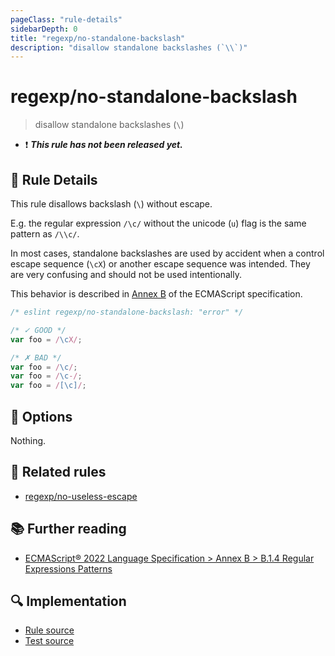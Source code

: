 ```yaml
---
pageClass: "rule-details"
sidebarDepth: 0
title: "regexp/no-standalone-backslash"
description: "disallow standalone backslashes (`\\`)"
---
```

# regexp/no-standalone-backslash

> disallow standalone backslashes (`\`)

- :exclamation: <badge text="This rule has not been released yet." vertical="middle" type="error"> ***This rule has not been released yet.*** </badge>

## :book: Rule Details

This rule disallows backslash (`\`) without escape.

E.g. the regular expression `/\c/` without the unicode (`u`) flag is the same pattern as `/\\c/`.

In most cases, standalone backslashes are used by accident when a control escape sequence (`\cX`) or another escape sequence was intended. They are very confusing and should not be used intentionally.

This behavior is described in [Annex B] of the ECMAScript specification.

[Annex B]: https://tc39.es/ecma262/#sec-regular-expressions-patterns

<eslint-code-block>

```js
/* eslint regexp/no-standalone-backslash: "error" */

/* ✓ GOOD */
var foo = /\cX/;

/* ✗ BAD */
var foo = /\c/;
var foo = /\c-/;
var foo = /[\c]/;
```

</eslint-code-block>

## :wrench: Options

Nothing.

## :couple: Related rules

- [regexp/no-useless-escape](./no-useless-escape.md)

## :books: Further reading

- [ECMAScript® 2022 Language Specification > Annex B > B.1.4 Regular Expressions Patterns](https://tc39.es/ecma262/#sec-regular-expressions-patterns)

## :mag: Implementation

- [Rule source](https://github.com/ota-meshi/eslint-plugin-regexp/blob/master/lib/rules/no-standalone-backslash.ts)
- [Test source](https://github.com/ota-meshi/eslint-plugin-regexp/blob/master/tests/lib/rules/no-standalone-backslash.ts)
